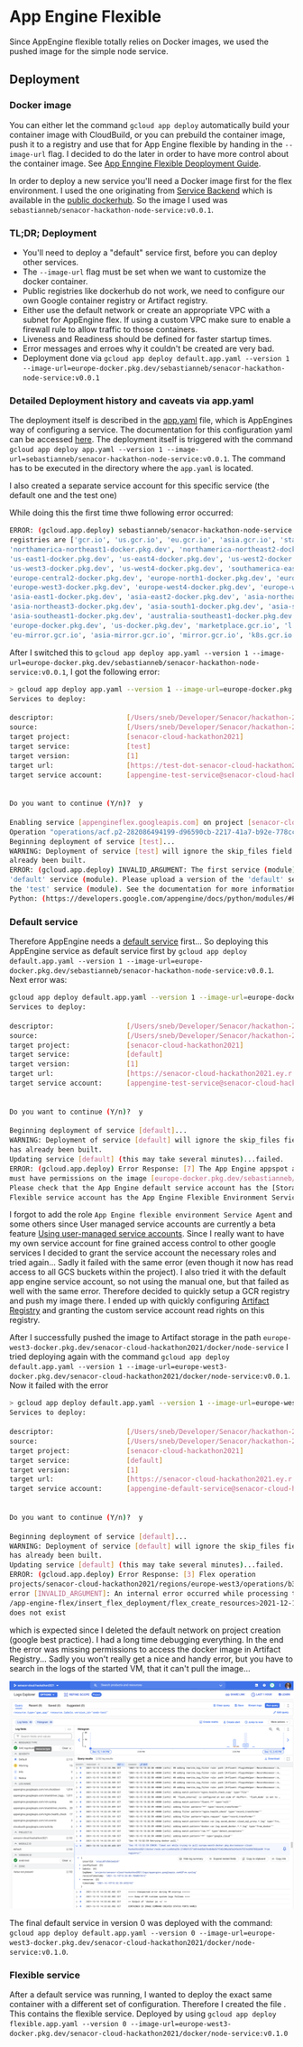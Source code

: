 # App Engine Flexible

Since AppEngine flexible totally relies on Docker images, we used the pushed image for the simple node service.

## Deployment

### Docker image

You can either let the command `gcloud app deploy` automatically build your container image with CloudBuild,
or you can prebuild the container image, push it to a registry and use that for App Engine flexible by handing in the
`--image-url` flag. I decided to do the later in order to have more control about the container image. See
[App Enngine Flexible Deoployment Guide](https://cloud.google.com/appengine/docs/flexible/dotnet/testing-and-deploying-your-app?hl=en_US).

In order to deploy a new service you'll need a Docker image first for the flex environment. I used the one originating
from [Service Backend](https://github.com/senacor-hackathon-cloud-2021/service-backend) which is available in the
[public dockerhub](https://hub.docker.com/repository/docker/sebastianneb/senacor-hackathon-node-service). So the image
I used was `sebastianneb/senacor-hackathon-node-service:v0.0.1`.

### TL;DR; Deployment

- You'll need to deploy a "default" service first, before you can deploy other services.
- The `--image-url` flag must be set when we want to customize the docker container.
- Public registries like dockerhub do not work, we need to configure our own
  Google container registry or Artifact registry.
- Either use the default network or create an appropriate VPC with a subnet for AppEngine flex. If using a custom VPC
  make sure to enable a firewall rule to allow traffic to those containers.
- Liveness and Readiness should be defined for faster startup times.
- Error messages and erroes why it couldn't be created are very bad.
- Deployment done via `gcloud app deploy default.app.yaml --version 1 --image-url=europe-docker.pkg.dev/sebastianneb/senacor-hackathon-node-service:v0.0.1`

### Detailed Deployment history and caveats via app.yaml

The deployment itself is described in the [app.yaml](app.yaml) file, which is AppEngines way of configuring a service. The
documentation for this configuration yaml can be accessed [here](https://cloud.google.com/appengine/docs/flexible/nodejs/reference/app-yaml).
The deployment itself is triggered with the command `gcloud app deploy app.yaml --version 1 --image-url=sebastianneb/senacor-hackathon-node-service:v0.0.1`.
The command has to be executed in the directory where the `app.yaml` is located.

I also created a separate service account for this specific service (the default one and the test one)

While doing this the first time thwe following error occurred:

```bash
ERROR: (gcloud.app.deploy) sebastianneb/senacor-hackathon-node-service:v0.0.1 is not in a supported registry.  Supported
registries are ['gcr.io', 'us.gcr.io', 'eu.gcr.io', 'asia.gcr.io', 'staging-k8s.gcr.io', 'marketplace.gcr.io',
'northamerica-northeast1-docker.pkg.dev', 'northamerica-northeast2-docker.pkg.dev', 'us-central1-docker.pkg.dev',
'us-east1-docker.pkg.dev', 'us-east4-docker.pkg.dev', 'us-west2-docker.pkg.dev', 'us-west1-docker.pkg.dev',
'us-west3-docker.pkg.dev', 'us-west4-docker.pkg.dev', 'southamerica-east1-docker.pkg.dev', 'southamerica-west1-docker.pkg.dev',
'europe-central2-docker.pkg.dev', 'europe-north1-docker.pkg.dev', 'europe-west1-docker.pkg.dev', 'europe-west2-docker.pkg.dev',
'europe-west3-docker.pkg.dev', 'europe-west4-docker.pkg.dev', 'europe-west5-docker.pkg.dev', 'europe-west6-docker.pkg.dev',
'asia-east1-docker.pkg.dev', 'asia-east2-docker.pkg.dev', 'asia-northeast1-docker.pkg.dev', 'asia-northeast2-docker.pkg.dev',
'asia-northeast3-docker.pkg.dev', 'asia-south1-docker.pkg.dev', 'asia-south2-docker.pkg.dev', 'asia-southeast2-docker.pkg.dev',
'asia-southeast1-docker.pkg.dev', 'australia-southeast1-docker.pkg.dev', 'australia-southeast2-docker.pkg.dev', 'asia-docker.pkg.dev',
'europe-docker.pkg.dev', 'us-docker.pkg.dev', 'marketplace.gcr.io', 'l.gcr.io', 'launcher.gcr.io', 'us-mirror.gcr.io',
'eu-mirror.gcr.io', 'asia-mirror.gcr.io', 'mirror.gcr.io', 'k8s.gcr.io']
```

After I switched this to `gcloud app deploy app.yaml --version 1 --image-url=europe-docker.pkg.dev/sebastianneb/senacor-hackathon-node-service:v0.0.1`,
I got the following error:

```bash
> gcloud app deploy app.yaml --version 1 --image-url=europe-docker.pkg.dev/sebastianneb/senacor-hackathon-node-service:v0.0.1
Services to deploy:

descriptor:                  [/Users/sneb/Developer/Senacor/hackathon-2021/gcp/appEngine/flexible/app.yaml]
source:                      [/Users/sneb/Developer/Senacor/hackathon-2021/gcp/appEngine/flexible]
target project:              [senacor-cloud-hackathon2021]
target service:              [test]
target version:              [1]
target url:                  [https://test-dot-senacor-cloud-hackathon2021.ey.r.appspot.com]
target service account:      [appengine-test-service@senacor-cloud-hackathon2021.iam.gserviceaccount.com]


Do you want to continue (Y/n)?  y

Enabling service [appengineflex.googleapis.com] on project [senacor-cloud-hackathon2021]...
Operation "operations/acf.p2-282086494199-d96590cb-2217-41a7-b92e-778cca073de1" finished successfully.
Beginning deployment of service [test]...
WARNING: Deployment of service [test] will ignore the skip_files field in the configuration file, because the image has
already been built.
ERROR: (gcloud.app.deploy) INVALID_ARGUMENT: The first service (module) you upload to a new application must be the
'default' service (module). Please upload a version of the 'default' service (module) before uploading a version for
the 'test' service (module). See the documentation for more information.
Python: (https://developers.google.com/appengine/docs/python/modules/#Python_Uploading%%20modules) Java: (https://developers.google.com/appengine/docs/java/modules/#Java_Uploading%%20modules)
```

### Default service

Therefore AppEngine needs a [default service](./default.app.yaml) first... So deploying this AppEngine service as default
service first by `gcloud app deploy default.app.yaml --version 1 --image-url=europe-docker.pkg.dev/sebastianneb/senacor-hackathon-node-service:v0.0.1`.
Next error was:

```bash
gcloud app deploy default.app.yaml --version 1 --image-url=europe-docker.pkg.dev/sebastianneb/senacor-hackathon-node-service:v0.0.1
Services to deploy:

descriptor:                  [/Users/sneb/Developer/Senacor/hackathon-2021/gcp/appEngine/flexible/default.app.yaml]
source:                      [/Users/sneb/Developer/Senacor/hackathon-2021/gcp/appEngine/flexible]
target project:              [senacor-cloud-hackathon2021]
target service:              [default]
target version:              [1]
target url:                  [https://senacor-cloud-hackathon2021.ey.r.appspot.com]
target service account:      [appengine-test-service@senacor-cloud-hackathon2021.iam.gserviceaccount.com]


Do you want to continue (Y/n)?  y

Beginning deployment of service [default]...
WARNING: Deployment of service [default] will ignore the skip_files field in the configuration file, because the image
has already been built.
Updating service [default] (this may take several minutes)...failed.
ERROR: (gcloud.app.deploy) Error Response: [7] The App Engine appspot and App Engine flexible environment service accounts
must have permissions on the image [europe-docker.pkg.dev/sebastianneb/senacor-hackathon-node-service:v0.0.1].
Please check that the App Engine default service account has the [Storage Object Viewer] role and the App Engine
Flexible service account has the App Engine Flexible Environment Service Agent role.
```

I forgot to add the role `App Engine flexible environment Service Agent` and some others since User managed service accounts
are currently a beta feature
[Using user-managed service accounts](https://cloud.google.com/appengine/docs/flexible/nodejs/user-managed-service-accounts#creating_a_user-managed_service_account).
Since I really want to have my own service account for fine grained access control to other google services I decided to
grant the service account the necessary roles and tried again... Sadly it failed with the same error (even though it now
has read access to all GCS buckets within the project). I also tried it with the default app engine service account,
so not using the manual one, but that failed as well with the same error.
Therefore decided to quickly setup a GCR registry and push my image there. I ended up with quickly configuring
[Artifact Registry](https://cloud.google.com/artifact-registry) and granting the custom service account read rights on this
registry.

After I successfully pushed the image to Artifact storage in the path `europe-west3-docker.pkg.dev/senacor-cloud-hackathon2021/docker/node-service`
I tried deploying again with the command
`gcloud app deploy default.app.yaml --version 1 --image-url=europe-west3-docker.pkg.dev/senacor-cloud-hackathon2021/docker/node-service:v0.0.1`.
Now it failed with the error

```bash
> gcloud app deploy default.app.yaml --version 1 --image-url=europe-west3-docker.pkg.dev/senacor-cloud-hackathon2021/docker/node-service:v0.0.1
Services to deploy:

descriptor:                  [/Users/sneb/Developer/Senacor/hackathon-2021/gcp/appEngine/flexible/default.app.yaml]
source:                      [/Users/sneb/Developer/Senacor/hackathon-2021/gcp/appEngine/flexible]
target project:              [senacor-cloud-hackathon2021]
target service:              [default]
target version:              [1]
target url:                  [https://senacor-cloud-hackathon2021.ey.r.appspot.com]
target service account:      [appengine-default-service@senacor-cloud-hackathon2021.iam.gserviceaccount.com]


Do you want to continue (Y/n)?  y

Beginning deployment of service [default]...
WARNING: Deployment of service [default] will ignore the skip_files field in the configuration file, because the image
has already been built.
Updating service [default] (this may take several minutes)...failed.
ERROR: (gcloud.app.deploy) Error Response: [3] Flex operation
projects/senacor-cloud-hackathon2021/regions/europe-west3/operations/b3413dcd-2c4a-483e-b270-bdd755d50bae
error [INVALID_ARGUMENT]: An internal error occurred while processing task
/app-engine-flex/insert_flex_deployment/flex_create_resources>2021-12-15T11:24:57.515Z14036.fs.0: Network 'default'
does not exist
```

which is expected since I deleted the default network on project creation (google best practice).
I had a long time debugging everything. In the end the error was missing permissions to access the docker image
in Artifact Registry... Sadly you won't really get a nice and handy error, but you have to search in the logs of the
started VM, that it can't pull the image...

![Error Docker Pull](../img/Error-Docker-Pull.png)

The final default service in version 0 was deployed with the command:
`gcloud app deploy default.app.yaml --version 0 --image-url=europe-west3-docker.pkg.dev/senacor-cloud-hackathon2021/docker/node-service:v0.1.0`.

### Flexible service

After a default service was running, I wanted to deploy the exact same container with a different set of configuration.
Therefore I created the file [](./flexible.app.yaml). This contains the flexible service. Deployed by using
`gcloud app deploy flexible.app.yaml --version 0 --image-url=europe-west3-docker.pkg.dev/senacor-cloud-hackathon2021/docker/node-service:v0.1.0`
